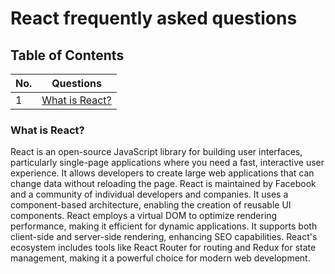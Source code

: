 # React frequently asked questions

## Table of Contents

| No. | Questions |
| --- | --------- |
| 1   | [What is React?](#what-is-react) |

### What is React?
React is an open-source JavaScript library for building user interfaces, particularly single-page applications where you need a fast, interactive user experience. It allows developers to create large web applications that can change data without reloading the page. React is maintained by Facebook and a community of individual developers and companies. It uses a component-based architecture, enabling the creation of reusable UI components.
React employs a virtual DOM to optimize rendering performance, making it efficient for dynamic applications. It supports both client-side and server-side rendering, enhancing SEO capabilities. React's ecosystem includes tools like React Router for routing and Redux for state management, making it a powerful choice for modern web development.